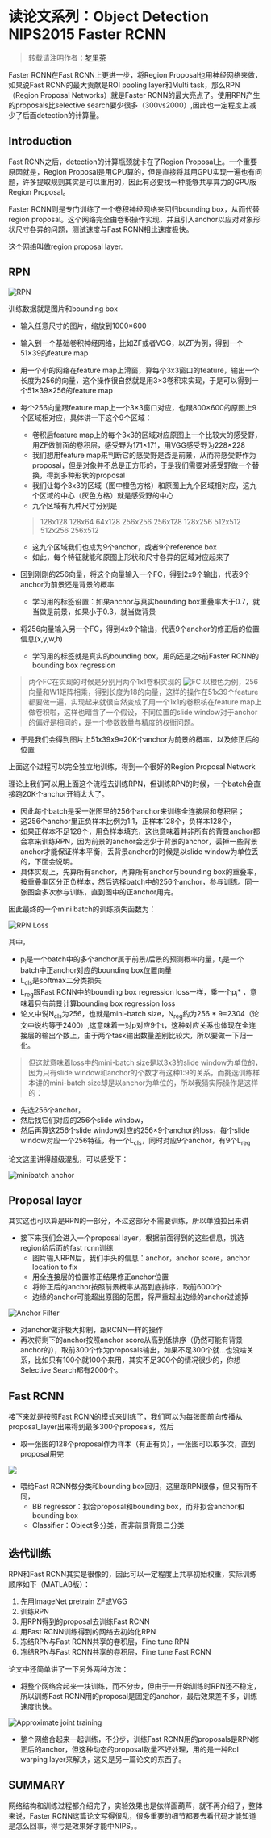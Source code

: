 # 读论文系列：Object Detection NIPS2015 Faster RCNN

> 转载请注明作者：[梦里茶](https://github.com/ahangchen)

Faster RCNN在Fast RCNN上更进一步，将Region Proposal也用神经网络来做，如果说Fast RCNN的最大贡献是ROI pooling layer和Multi task，那么RPN（Region Proposal Networks）就是Faster RCNN的最大亮点了。使用RPN产生的proposals比selective search要少很多（300vs2000）,因此也一定程度上减少了后面detection的计算量。

## Introduction
Fast RCNN之后，detection的计算瓶颈就卡在了Region Proposal上。一个重要原因就是，Region Proposal是用CPU算的，但是直接将其用GPU实现一遍也有问题，许多提取规则其实是可以重用的，因此有必要找一种能够共享算力的GPU版Region Proposal。

Faster RCNN则是专门训练了一个卷积神经网络来回归bounding box，从而代替region proposal。这个网络完全由卷积操作实现，并且引入anchor以应对对象形状尺寸各异的问题，测试速度与Fast RCNN相比速度极快。

这个网络叫做region proposal layer.

## RPN
![RPN](https://upload-images.jianshu.io/upload_images/1828517-955cf7abb99e8de2.png?imageMogr2/auto-orient/strip%7CimageView2/2/w/1240)


训练数据就是图片和bounding box

- 输入任意尺寸的图片，缩放到1000×600
- 输入到一个基础卷积神经网络，比如ZF或者VGG，以ZF为例，得到一个51×39的feature map
- 用一个小的网络在feature map上滑窗，算每个3x3窗口的feature，输出一个长度为256的向量，这个操作很自然就是用3×3卷积来实现，于是可以得到一个51×39×256的feature map
- 每个256向量跟feature map上一个3×3窗口对应，也跟800×600的原图上9个区域相对应，具体讲一下这个9个区域：

  - 卷积后feature map上的每个3x3的区域对应原图上一个比较大的感受野，用ZF做前面的卷积层，感受野为171×171，用VGG感受野为228×228
  - 我们想用feature map来判断它的感受野是否是前景，从而将感受野作为proposal，但是对象并不总是正方形的，于是我们需要对感受野做一个替换，得到多种形状的proposal
  - 我们让每个3x3的区域（图中橙色方格）和原图上九个区域相对应，这九个区域的中心（灰色方格）就是感受野的中心
  - 九个区域有九种尺寸分别是

  > 128x128    128x64      64x128
256x256    256x128   128x256
512x512    512x256   256x512

  - 这九个区域我们也成为9个anchor，或者9个reference box
  - 如此，每个特征就能和原图上形状和尺寸各异的区域对应起来了

- 回到刚刚的256向量，将这个向量输入一个FC，得到2x9个输出，代表9个anchor为前景还是背景的概率
  - 学习用的标签设置：如果anchor与真实bounding box重叠率大于0.7，就当做是前景，如果小于0.3，就当做背景
- 将256向量输入另一个FC，得到4x9个输出，代表9个anchor的修正后的位置信息(x,y,w,h)
  - 学习用的标签就是真实的bounding box，用的还是之s前Faster RCNN的bounding box regression

> 两个FC在实现的时候是分别用两个1x1卷积实现的
![FC](https://upload-images.jianshu.io/upload_images/1828517-c23f035a21b10c24.png?imageMogr2/auto-orient/strip%7CimageView2/2/w/1240)
以橙色为例，256向量和W1矩阵相乘，得到长度为18的向量，这样的操作在51x39个feature都要做一遍，实现起来就很自然变成了用一个1x1的卷积核在feature map上做卷积啦，这样也暗含了一个假设，不同位置的slide window对于anchor的偏好是相同的，是一个参数数量与精度的权衡问题。


- 于是我们会得到图片上51x39x9≈20K个anchor为前景的概率，以及修正后的位置

上面这个过程可以完全独立地训练，得到一个很好的Region Proposal Network

理论上我们可以用上面这个流程去训练RPN，但训练RPN的时候，一个batch会直接跑20K个anchor开销太大了。
- 因此每个batch是采一张图里的256个anchor来训练全连接层和卷积层；
- 这256个anchor里正负样本比例为1:1，正样本128个，负样本128个，
- 如果正样本不足128个，用负样本填充，这也意味着并非所有的背景anchor都会拿来训练RPN，因为前景的anchor会远少于背景的anchor，丢掉一些背景anchor才能保证样本平衡，丢背景anchor的时候是以slide window为单位丢的，下面会说明。
- 具体实现上，先算所有anchor，再算所有anchor与bounding box的重叠率，按重叠率区分正负样本，然后选择batch中的256个anchor，参与训练。同一张图会多次参与训练，直到图中的正anchor用完。

因此最终的一个mini batch的训练损失函数为：

![RPN Loss](https://upload-images.jianshu.io/upload_images/1828517-ee7376ecb88a3b64.png?imageMogr2/auto-orient/strip%7CimageView2/2/w/1240)

其中，
- p<sub>i</sub>是一个batch中的多个anchor属于前景/后景的预测概率向量，t<sub>i</sub>是一个batch中正anchor对应的bounding box位置向量
- L<sub>cls</sub>是softmax二分类损失
- L<sub>reg</sub>跟Fast RCNN中的bounding box regression loss一样，乘一个p<sub>i</sub>* ，意味着只有前景计算bounding box regression loss
- 论文中说N<sub>cls</sub>为256，也就是mini-batch size，N<sub>reg</sub>约为256 * 9=2304（论文中说约等于2400）,这意味着一对p对应9个t，这种对应关系也体现在全连接层的输出个数上，由于两个task输出数量差别比较大，所以要做一下归一化。

> 但这就意味着loss中的mini-batch size是以3x3的slide window为单位的，因为只有slide window和anchor的个数才有这种1:9的关系，而挑选训练样本讲的mini-batch size却是以anchor为单位的，所以我猜实际操作是这样的：
- 先选256个anchor，
- 然后找它们对应的256个slide window，
- 然后再算这256个slide window对应的256×9个anchor的loss，每个slide window对应一个256特征，有一个L<sub>cls</sub>，同时对应9个anchor，有9个L<sub>reg</sub>

论文这里讲得超级混乱，可以感受下：

![minibatch anchor](https://upload-images.jianshu.io/upload_images/1828517-f3ed1471a7298350.png?imageMogr2/auto-orient/strip%7CimageView2/2/w/1240)


## Proposal layer
其实这也可以算是RPN的一部分，不过这部分不需要训练，所以单独拉出来讲
- 接下来我们会进入一个proposal layer，根据前面得到的这些信息，挑选region给后面的fast rcnn训练
  - 图片输入RPN后，我们手头的信息：anchor，anchor score，anchor location to fix
  - 用全连接层的位置修正结果修正anchor位置
  - 将修正后的anchor按照前景概率从高到底排序，取前6000个
  - 边缘的anchor可能超出原图的范围，将严重超出边缘的anchor过滤掉

![Anchor Filter](https://upload-images.jianshu.io/upload_images/1828517-30beac72a97b3fe8.png?imageMogr2/auto-orient/strip%7CimageView2/2/w/1240)

  - 对anchor做非极大抑制，跟RCNN一样的操作
  - 再次将剩下的anchor按照anchor score从高到低排序（仍然可能有背景anchor的），取前300个作为proposals输出，如果不足300个就…也没啥关系，比如只有100个就100个来用，其实不足300个的情况很少的，你想Selective Search都有2000个。

## Fast RCNN
接下来就是按照Fast RCNN的模式来训练了，我们可以为每张图前向传播从proposal_layer出来得到最多300个proposals，然后
- 取一张图的128个proposal作为样本（有正有负），一张图可以取多次，直到proposal用完

![](https://upload-images.jianshu.io/upload_images/1828517-59eabb44802971e9.png?imageMogr2/auto-orient/strip%7CimageView2/2/w/700)

- 喂给Fast RCNN做分类和bounding box回归，这里跟RPN很像，但又有所不同，
  - BB regressor：拟合proposal和bounding box，而非拟合anchor和bounding box
  - Classifier：Object多分类，而非前景背景二分类

## 迭代训练
RPN和Fast RCNN其实是很像的，因此可以一定程度上共享初始权重，实际训练顺序如下（MATLAB版）：
1.  先用ImageNet pretrain ZF或VGG
2. 训练RPN
3. 用RPN得到的proposal去训练Fast RCNN
4. 用Fast RCNN训练得到的网络去初始化RPN
5. 冻结RPN与Fast RCNN共享的卷积层，Fine tune RPN
6. 冻结RPN与Fast RCNN共享的卷积层，Fine tune Fast RCNN

论文中还简单讲了一下另外两种方法：
- 将整个网络合起来一块训练，而不分步，但由于一开始训练时RPN还不稳定，所以训练Fast RCNN用的proposal是固定的anchor，最后效果差不多，训练速度也快。

![Approximate joint training](https://upload-images.jianshu.io/upload_images/1828517-6b6aabc2a40fd690.png?imageMogr2/auto-orient/strip%7CimageView2/2/w/1240)

- 整个网络合起来一起训练，不分步，训练Fast RCNN用的proposals是RPN修正后的anchor，但这种动态的proposal数量不好处理，用的是一种RoI warping layer来解决，这又是另一篇论文的东西了。

## SUMMARY
网络结构和训练过程都介绍完了，实验效果也是依样画葫芦，就不再介绍了，整体来说，Faster RCNN这篇论文写得很乱，很多重要的细节都要去看代码才能知道是怎么回事，得亏是效果好才能中NIPS。。
